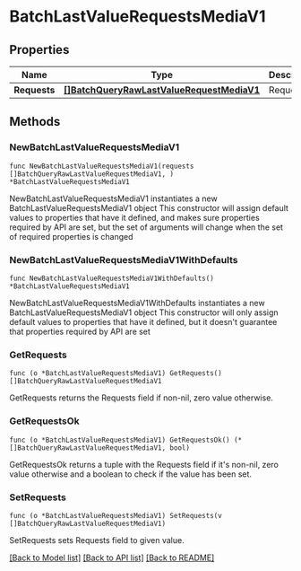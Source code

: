 # BatchLastValueRequestsMediaV1

## Properties

Name | Type | Description | Notes
------------ | ------------- | ------------- | -------------
**Requests** | [**[]BatchQueryRawLastValueRequestMediaV1**](BatchQueryRawLastValueRequestMediaV1.md) | Requests | 

## Methods

### NewBatchLastValueRequestsMediaV1

`func NewBatchLastValueRequestsMediaV1(requests []BatchQueryRawLastValueRequestMediaV1, ) *BatchLastValueRequestsMediaV1`

NewBatchLastValueRequestsMediaV1 instantiates a new BatchLastValueRequestsMediaV1 object
This constructor will assign default values to properties that have it defined,
and makes sure properties required by API are set, but the set of arguments
will change when the set of required properties is changed

### NewBatchLastValueRequestsMediaV1WithDefaults

`func NewBatchLastValueRequestsMediaV1WithDefaults() *BatchLastValueRequestsMediaV1`

NewBatchLastValueRequestsMediaV1WithDefaults instantiates a new BatchLastValueRequestsMediaV1 object
This constructor will only assign default values to properties that have it defined,
but it doesn't guarantee that properties required by API are set

### GetRequests

`func (o *BatchLastValueRequestsMediaV1) GetRequests() []BatchQueryRawLastValueRequestMediaV1`

GetRequests returns the Requests field if non-nil, zero value otherwise.

### GetRequestsOk

`func (o *BatchLastValueRequestsMediaV1) GetRequestsOk() (*[]BatchQueryRawLastValueRequestMediaV1, bool)`

GetRequestsOk returns a tuple with the Requests field if it's non-nil, zero value otherwise
and a boolean to check if the value has been set.

### SetRequests

`func (o *BatchLastValueRequestsMediaV1) SetRequests(v []BatchQueryRawLastValueRequestMediaV1)`

SetRequests sets Requests field to given value.



[[Back to Model list]](../README.md#documentation-for-models) [[Back to API list]](../README.md#documentation-for-api-endpoints) [[Back to README]](../README.md)


